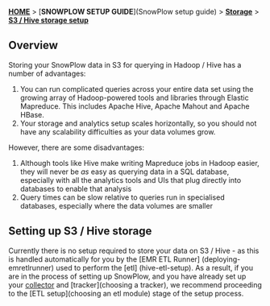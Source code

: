 [**HOME**](Home) > [**SNOWPLOW SETUP GUIDE**](SnowPlow setup guide) > [**Storage**](choosing-a-storage-module) > [**S3 / Hive storage setup**](s3-hive-storage-setup)

## Overview

Storing your SnowPlow data in S3 for querying in Hadoop / Hive has a number of advantages:

1. You can run complicated queries across your entire data set using the growing array of Hadoop-powered tools and libraries through Elastic Mapreduce. This includes Apache Hive, Apache Mahout and Apache HBase.
2. Your storage and analytics setup scales horizontally, so you should not have any scalability difficulties as your data volumes grow.

However, there are some disadvantages:

1. Although tools like Hive make writing Mapreduce jobs in Hadoop easier, they will never be _as_ easy as querying data in a SQL database, especially with all the analytics tools and UIs that plug directly into databases to enable that analysis 
2. Query times can be slow relative to queries run in specialised databases, especially where the data volumes are smaller

## Setting up S3 / Hive storage

Currently there is no setup required to store your data on S3 / Hive - as this is handled automatically for you by the [EMR ETL Runner] (deploying-emretlrunner) used to perform the [etl] (hive-etl-setup). As a result, if you are in the process of setting up SnowPlow, and you have already set up your [collector](choosing-a-collector) and [tracker](choosing a tracker), we recommend proceeding to the [ETL setup](choosing an etl module) stage of the setup process.